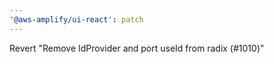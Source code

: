 ```yaml
---
'@aws-amplify/ui-react': patch
---
```


Revert "Remove IdProvider and port useId from radix (#1010)"
